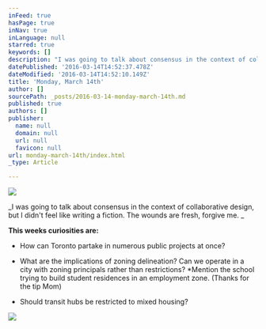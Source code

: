 ```yaml
---
inFeed: true
hasPage: true
inNav: true
inLanguage: null
starred: true
keywords: []
description: "I was going to talk about consensus in the context of collaborative design, but I didn't feel like writing a fiction. The wounds are fresh, forgive me.\_"
datePublished: '2016-03-14T14:52:37.478Z'
dateModified: '2016-03-14T14:52:10.149Z'
title: 'Monday, March 14th'
author: []
sourcePath: _posts/2016-03-14-monday-march-14th.md
published: true
authors: []
publisher:
  name: null
  domain: null
  url: null
  favicon: null
url: monday-march-14th/index.html
_type: Article

---
```

![](https://s3-us-west-2.amazonaws.com/the-grid-img/p/ef6464a7e68d7885256e4ad2b2337e5e6f4eaea1.jpg)

_I was going to talk about consensus in the context of collaborative design, but I didn't feel like writing a fiction. The wounds are fresh, forgive me. _

**This weeks curiosities are:**

- How can Toronto partake in numerous public projects at once? 

- What are the implications of zoning delineation? Can we operate in a city with zoning principals rather than restrictions? \*Mention the school trying to build student residences in an employment zone. (Thanks for the tip Mom)

- Should transit hubs be restricted to mixed housing? 

  
![](https://s3-us-west-2.amazonaws.com/the-grid-img/p/3c470b905a228549d2bdaacbcff1b459a6b72986.jpg)